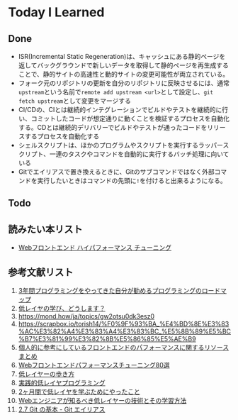 # Today I Learned

## Done
- ISR(Incremental Static Regeneration)は、キャッシュにある静的ページを返してバックグラウンドで新しいデータを取得して静的ページを再生成することで、静的サイトの高速性と動的サイトの変更可能性が両立されている。
- フォーク元のリポジトリの更新を自分のリポジトリに反映させるには、通常`upstream`という名前で`remote add upstream <url>`として設定し、`git fetch upstream`として変更をマージする
- CI/CDの、CIとは継続的インテグレーションでビルドやテストを継続的に行い、コミットしたコードが想定通りに動くことを検証するプロセスを自動化する。CDとは継続的デリバリーでビルドやテストが通ったコードをリリースするプロセスを自動化する
- シェルスクリプトは、ほかのプログラムやスクリプトを実行するラッパースクリプト、一連のタスクやコマンドを自動的に実行するバッチ処理に向いている
- Gitでエイリアスで置き換えるときに、Gitのサブコマンドではなく外部コマンドを実行したいときはコマンドの先頭に`!`を付けると出来るようになる。

## Todo

## 読みたい本リスト
- [Webフロントエンド ハイパフォーマンス チューニング](https://amzn.asia/d/h9n1Z9H)

## 参考文献リスト
1. [3年間プログラミングをやってきた自分が勧めるプログラミングのロードマップ](https://note.com/tai_epoch/n/n8adad85c69f9)
2. [低レイヤの学び、どうします？](https://knowledge.sakura.ad.jp/36865/)
3. https://mond.how/ja/topics/gw2otsu0dk3esz0
4. https://scrapbox.io/torish14/%F0%9F%93%BA_%E4%BD%8E%E3%83%AC%E3%82%A4%E3%83%A4%E3%83%BC_%E5%8B%89%E5%BC%B7%E3%81%99%E3%82%8B%E5%86%85%E5%AE%B9
5. [個人的に参考にしているフロントエンドのパフォーマンスに関するリソースまとめ](https://zenn.dev/k_sato/articles/736163db6a0435)
6. [Webフロントエンドパフォーマンスチューニング80選](https://qiita.com/nuko-suke/items/50ba4e35289e98d95753)
7. [低レイヤーの歩き方](https://rkx1209.hatenablog.com/entry/2016/12/25/141543)
8. [実践的低レイヤプログラミング](https://tanakamura.github.io/pllp/docs/)
9. [2ヶ月間で低レイヤを学ぶためにやったこと](https://blog.ymeguro.com/entry/study_computer_systems)
10. [Webエンジニアが知るべき低レイヤーの技術とその学習方法](https://qiita.com/takugi/items/9de03b264fced76eb767)
11. [2.7 Git の基本 - Git エイリアス](https://git-scm.com/book/ja/v2/Git-%E3%81%AE%E5%9F%BA%E6%9C%AC-Git-%E3%82%A8%E3%82%A4%E3%83%AA%E3%82%A2%E3%82%B9)